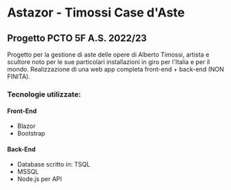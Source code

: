 # Astazor - Timossi Case d'Aste

## Progetto PCTO 5F A.S. 2022/23
Progetto per la gestione di aste delle opere di Alberto Timossi, artista e scultore noto per le sue particolari installazioni in giro per l'Italia e per il mondo.
Realizzazione di una web app completa front-end + back-end (NON FINITA).

### Tecnologie utilizzate:
#### Front-End
- Blazor
- Bootstrap

#### Back-End
- Database scritto in: TSQL
- MSSQL
- Node.js per API
